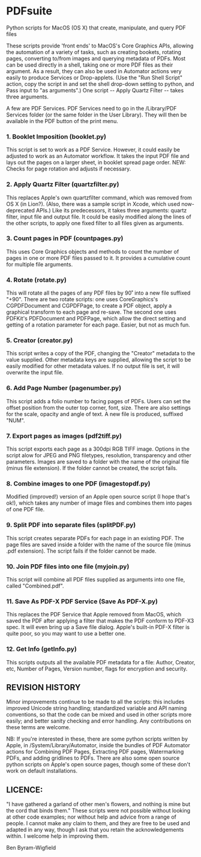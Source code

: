 # PDFsuite
Python scripts for MacOS (OS X) that create, manipulate, and query PDF files

These scripts provide 'front ends' to MacOS's Core Graphics APIs, allowing the automation of a variety of tasks, such as creating bookets, rotating pages, converting to/from images and querying metadata of PDFs. Most can be used directly in a shell, taking one or more PDF files as their argument. As a result, they can also be used in Automator actions very easily to produce Services or Drop-applets. (Use the "Run Shell Script" action, copy the script in and set the shell drop-down setting to python, and Pass input to "as arguments".) 
One script -- Apply Quartz Filter -- takes three arguments.

A few are PDF Services. PDF Services need to go in the /Library/PDF Services folder (or the same folder in the User Library). They will then be available in the PDF button of the print menu.

### 1. Booklet Imposition (booklet.py)

This script is set to work as a PDF Service. However, it could easily be adjusted to work as an Automator workflow. It takes the input PDF file and lays out the pages on a larger sheet, in booklet spread page order. NEW: Checks for page rotation and adjusts if necessary.

### 2. Apply Quartz Filter (quartzfilter.py)

This replaces Apple's own quartzfilter command, which was removed from OS X (in Lion?). (Also, there was a sample script in Xcode, which used now-deprecated APIs.) Like its predecessors, it takes three arguments: quartz filter, input file and output file. It could be easily modified along the lines of the other scripts, to apply one fixed filter to all files given as arguments.

### 3. Count pages in PDF (countpages.py)

This uses Core Graphics objects and methods to count the number of pages in one or more PDF files passed to it. It provides a cumulative count for multiple file arguments.

### 4. Rotate (rotate.py)

This will rotate all the pages of any PDF files by 90˚ into a new file suffixed "+90". There are two rotate scripts: one uses CoreGraphics's CGPDFDocument and CGPDFPage, to create a PDF object, apply a graphical transform to each page and re-save. The second one uses PDFKit's PDFDocument and PDFPage, which allow the direct setting and getting of a rotation parameter for each page. Easier, but not as much fun.

### 5. Creator (creator.py)

This script writes a copy of the PDF, changing the "Creator" metadata to the value supplied. Other metadata keys are supplied, allowing the script to be easily modified for other metadata values. If no output file is set, it will overwrite the input file.

### 6. Add Page Number (pagenumber.py)

This script adds a folio number to facing pages of PDFs. Users can set the offset position from the outer top corner, font, size. There are also settings for the scale, opacity and angle of text. A new file is produced, suffixed "NUM".

### 7. Export pages as images (pdf2tiff.py)

This script exports each page as a 300dpi RGB TIFF image. Options in the script alow for JPEG and PNG filetypes, resolution, transparency and other parameters. Images are saved to a folder with the name of the original file (minus file extension). If the folder cannot be created, the script fails.

### 8. Combine images to one PDF (imagestopdf.py)

Modified (improved!) version of an Apple open source script (I hope that's ok!), which takes any number of image files and combines them into pages of one PDF file. 

### 9. Split PDF into separate files (splitPDF.py)

This script creates separate PDFs for each page in an existing PDF. The page files are saved inside a folder with the name of the source file (minus .pdf extension). The script fails if the folder cannot be made.

### 10. Join PDF files into one file (myjoin.py)

This script will combine all PDF files supplied as arguments into one file, called "Combined.pdf". 

### 11. Save As PDF-X PDF Service (Save As PDF-X.py)

This replaces the PDF Service that Apple removed from MacOS, which saved the PDF after applying a filter that makes the PDF conform to PDF-X3 spec. It will even bring up a Save file dialog. Apple's built-in PDF-X filter is quite poor, so you may want to use a better one.

### 12. Get Info (getInfo.py)

This scripts outputs all the available PDF metadata for a file: Author, Creator, etc, Number of Pages, Version number, flags for encryption and security.

## REVISION HISTORY
Minor improvements continue to be made to all the scripts: this includes improved Unicode string handling; standardized variable and API naming conventions, so that the code can be mixed and used in other scripts more easily; and better sanity checking and error handling. Any contributions on these terms are welcome.

NB:
If you're interested in these, there are some python scripts written by Apple, in /System/Library/Automator, inside the bundles of PDF Automator actions for Combining PDF Pages, Extracting PDF pages, Watermarking PDFs, and adding gridlines to PDFs. There are also some open source python scripts on Apple's open source pages, though some of these don't work on default installations.

## LICENCE:
"I have gathered a garland of other men's flowers, and nothing is mine but the cord that binds them." These scripts were not possible without looking at other code examples; nor without help and advice from a range of people. I cannot make any claim to them, and they are free to be used and adapted in any way, though I ask that you retain the acknowledgements within. I welcome help in improving them.

Ben Byram-Wigfield
